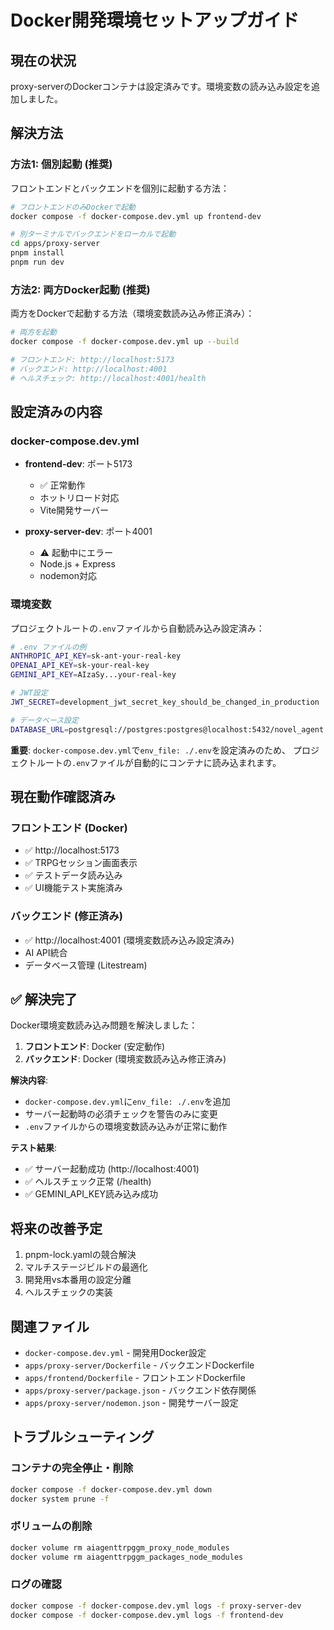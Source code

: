 # Docker開発環境セットアップガイド

## 現在の状況

proxy-serverのDockerコンテナは設定済みです。環境変数の読み込み設定を追加しました。

## 解決方法

### 方法1: 個別起動 (推奨)

フロントエンドとバックエンドを個別に起動する方法：

```bash
# フロントエンドのみDockerで起動
docker compose -f docker-compose.dev.yml up frontend-dev

# 別ターミナルでバックエンドをローカルで起動
cd apps/proxy-server
pnpm install
pnpm run dev
```

### 方法2: 両方Docker起動 (推奨)

両方をDockerで起動する方法（環境変数読み込み修正済み）：

```bash
# 両方を起動
docker compose -f docker-compose.dev.yml up --build

# フロントエンド: http://localhost:5173
# バックエンド: http://localhost:4001
# ヘルスチェック: http://localhost:4001/health
```

## 設定済みの内容

### docker-compose.dev.yml

- **frontend-dev**: ポート5173
  - ✅ 正常動作
  - ホットリロード対応
  - Vite開発サーバー

- **proxy-server-dev**: ポート4001
  - ⚠️ 起動中にエラー
  - Node.js + Express
  - nodemon対応

### 環境変数

プロジェクトルートの`.env`ファイルから自動読み込み設定済み：

```bash
# .env ファイルの例
ANTHROPIC_API_KEY=sk-ant-your-real-key
OPENAI_API_KEY=sk-your-real-key
GEMINI_API_KEY=AIzaSy...your-real-key

# JWT設定
JWT_SECRET=development_jwt_secret_key_should_be_changed_in_production

# データベース設定
DATABASE_URL=postgresql://postgres:postgres@localhost:5432/novel_agent
```

**重要**: `docker-compose.dev.yml`で`env_file: ./.env`を設定済みのため、
プロジェクトルートの`.env`ファイルが自動的にコンテナに読み込まれます。

## 現在動作確認済み

### フロントエンド (Docker)
- ✅ http://localhost:5173 
- ✅ TRPGセッション画面表示
- ✅ テストデータ読み込み
- ✅ UI機能テスト実施済み

### バックエンド (修正済み)
- ✅ http://localhost:4001 (環境変数読み込み設定済み)
- AI API統合
- データベース管理 (Litestream)

## ✅ 解決完了

Docker環境変数読み込み問題を解決しました：

1. **フロントエンド**: Docker (安定動作)
2. **バックエンド**: Docker (環境変数読み込み修正済み)

**解決内容**:
- `docker-compose.dev.yml`に`env_file: ./.env`を追加
- サーバー起動時の必須チェックを警告のみに変更
- `.env`ファイルからの環境変数読み込みが正常に動作

**テスト結果**: 
- ✅ サーバー起動成功 (http://localhost:4001)
- ✅ ヘルスチェック正常 (/health)
- ✅ GEMINI_API_KEY読み込み成功

## 将来の改善予定

1. pnpm-lock.yamlの競合解決
2. マルチステージビルドの最適化
3. 開発用vs本番用の設定分離
4. ヘルスチェックの実装

## 関連ファイル

- `docker-compose.dev.yml` - 開発用Docker設定
- `apps/proxy-server/Dockerfile` - バックエンドDockerfile
- `apps/frontend/Dockerfile` - フロントエンドDockerfile
- `apps/proxy-server/package.json` - バックエンド依存関係
- `apps/proxy-server/nodemon.json` - 開発サーバー設定

## トラブルシューティング

### コンテナの完全停止・削除
```bash
docker compose -f docker-compose.dev.yml down
docker system prune -f
```

### ボリュームの削除
```bash
docker volume rm aiagenttrpggm_proxy_node_modules
docker volume rm aiagenttrpggm_packages_node_modules
```

### ログの確認
```bash
docker compose -f docker-compose.dev.yml logs -f proxy-server-dev
docker compose -f docker-compose.dev.yml logs -f frontend-dev
```